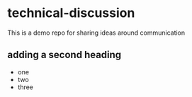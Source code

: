 # technical-discussion
This is a demo repo for sharing ideas around communication 

## adding a second heading 
* one
* two
* three
